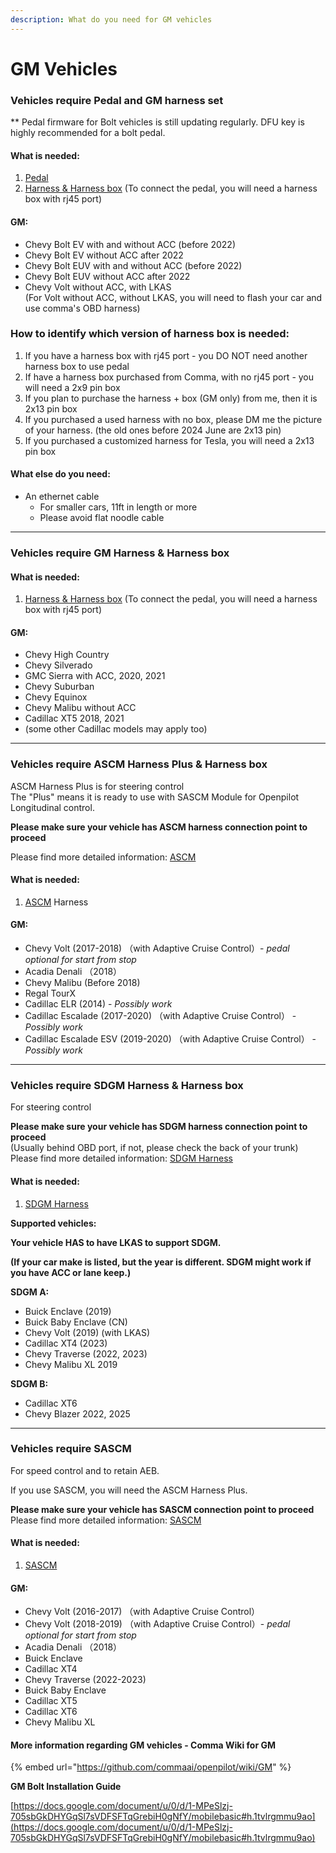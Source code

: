 ```yaml
---
description: What do you need for GM vehicles
---
```


# GM Vehicles

### Vehicles require Pedal and GM harness set

\*\* Pedal firmware for Bolt vehicles is still updating regularly. DFU key is highly recommended for a bolt pedal.

#### What is needed:

1. [Pedal](../beartech/comma-pedal-description-and-installation-guide.md)
2. [Harness & Harness box](../beartech/harness-and-harness-box-description.md) (To connect the pedal, you will need a harness box with rj45 port)

#### GM:&#x20;

* Chevy Bolt EV with and without ACC (before 2022)
* Chevy Bolt EV without ACC after 2022
* Chevy Bolt EUV with and without ACC (before 2022)
* Chevy Bolt EUV without ACC after 2022
* Chevy Volt without ACC, with LKAS\
  (For Volt without ACC, without LKAS, you will need to flash your car and use comma's OBD harness)

### How to identify which version of harness box is needed:

1. If you have a harness box with rj45 port - you DO NOT need another harness box to use pedal
2. If have a harness box purchased from Comma, with no rj45 port - you will need a 2x9 pin box
3. If you plan to purchase the harness + box (GM only) from me, then it is 2x13 pin box
4. If you purchased a used harness with no box, please DM me the picture of your harness. (the old ones before 2024 June are 2x13 pin)
5. If you purchased a customized harness for Tesla, you will need a 2x13 pin box

#### What else do you need:

* An ethernet cable
  * For smaller cars, 11ft in length or more&#x20;
  * Please avoid flat noodle cable

***

### Vehicles require GM Harness & Harness box

#### What is needed:

1. [Harness & Harness box](../beartech/harness-and-harness-box-description.md) (To connect the pedal, you will need a harness box with rj45 port)

#### GM:&#x20;

* Chevy High Country
* Chevy Silverado
* GMC Sierra with ACC, 2020, 2021
* Chevy Suburban
* Chevy Equinox
* Chevy Malibu without ACC
* Cadillac XT5 2018, 2021
* &#x20;(some other Cadillac models may apply too)

***

### Vehicles require ASCM Harness Plus & Harness box

ASCM Harness Plus is for steering control \
The "Plus" means it is ready to use with SASCM Module for Openpilot Longitudinal control.&#x20;

**Please make sure your vehicle has ASCM harness connection point to proceed**

Please find more detailed information: [ASCM](../beartech/ascm-harness-plus.md)&#x20;

#### What is needed:

1. [ASCM](../beartech/ascm-harness-plus.md) Harness

#### GM:&#x20;

* Chevy Volt (2017-2018)  （with Adaptive Cruise Control）- _pedal optional for start from stop_
* Acadia Denali （2018）
* Chevy Malibu (Before 2018)
* Regal TourX&#x20;
* Cadillac ELR (2014) - _Possibly work_
* Cadillac Escalade (2017-2020)  （with Adaptive Cruise Control） - _Possibly work_
* Cadillac Escalade ESV (2019-2020)  （with Adaptive Cruise Control） - _Possibly work_

***

### Vehicles require SDGM Harness & Harness box

For steering control

**Please make sure your vehicle has SDGM harness connection point to proceed**\
(Usually behind OBD port, if not, please check the back of your trunk)\
Please find more detailed information: [SDGM Harness](../beartech/sdgm-harness.md)

#### What is needed:

1. [SDGM Harness](../beartech/sdgm-harness.md)



**Supported vehicles:**

**Your vehicle HAS to have LKAS to support SDGM.**&#x20;

**(If your car make is listed, but the year is different. SDGM might work if you have ACC or lane keep.)**

**SDGM A:**

* Buick Enclave (2019)
* Buick Baby Enclave (CN)
* Chevy Volt (2019) (with LKAS)
* Cadillac XT4 (2023)
* Chevy Traverse  (2022, 2023)
* Chevy Malibu XL 2019

**SDGM B:**

* Cadillac XT6
* Chevy Blazer 2022, 2025

***

### Vehicles require SASCM&#x20;

For speed control and to retain AEB.

If you use SASCM, you will need the ASCM Harness Plus.

**Please make sure your vehicle has SASCM connection point to proceed**\
Please find more detailed information: [SASCM](../beartech/sascm.md)

#### What is needed:

1. [SASCM](../beartech/sascm.md)

#### GM:&#x20;

* Chevy Volt (2016-2017)  （with Adaptive Cruise Control）
* Chevy Volt (2018-2019) （with Adaptive Cruise Control）- _pedal optional for start from stop_
* Acadia Denali （2018）
* Buick Enclave
* Cadillac XT4
* Chevy Traverse  (2022-2023)
* Buick Baby Enclave&#x20;
* Cadillac XT5
* Cadillac XT6&#x20;
* Chevy Malibu XL



#### More information regarding GM vehicles  - Comma Wiki for GM

{% embed url="https://github.com/commaai/openpilot/wiki/GM" %}

**GM Bolt Installation Guide**&#x20;

[https://docs.google.com/document/u/0/d/1-MPeSlzj-705sbGkDHYGqSl7sVDFSFTqGrebiH0gNfY/mobilebasic#h.1tvlrgmmu9ao](https://docs.google.com/document/u/0/d/1-MPeSlzj-705sbGkDHYGqSl7sVDFSFTqGrebiH0gNfY/mobilebasic#h.1tvlrgmmu9ao)
